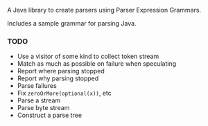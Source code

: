 A Java library to create parsers using Parser Expression Grammars.

Includes a sample grammar for parsing Java.

### TODO

- Use a visitor of some kind to collect token stream
- Match as much as possible on failure when speculating 
- Report where parsing stopped
- Report why parsing stopped
- Parse failures
- Fix `zeroOrMore(optional(x))`, etc
- Parse a stream
- Parse byte stream
- Construct a parse tree
